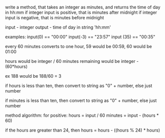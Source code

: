 write a method, that takes an integer as minutes, and returns the time of day in hh:mm
if integer input is positive, that is minutes after midnight
if integer input is negative, that is minutes before midnight

input - integer
output - time of day in string 'hh:mm'

examples:
  input(0) == "00:00"
  input(-3) == "23:57"
  input (35) == "00:35"

every 60 minutes converts to one hour,
  59 would be 00:59, 60 would be 01:00

hours would be integer / 60
minutes remaining would be integer - (60*hours)

ex 188 would be 188/60 = 3

if hours is less than ten, then convert to string as "0" + number, else just number

if minutes is less than ten, then convert to string as "0" + number, else just number

method algorithm:
for positive:
hours = input / 60
minutes = input - (hours * 60)
  
if the hours are greater than 24, then hours = hours - ((hours % 24) * hours)

